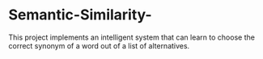 # Semantic-Similarity-
This project implements an intelligent system that can learn to choose the correct synonym of a word out of a list of alternatives. 
